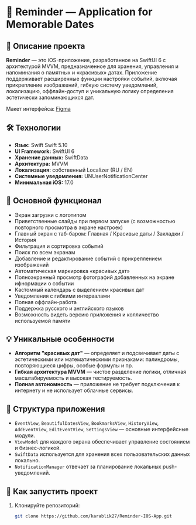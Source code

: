# 📅 Reminder — Application for Memorable Dates

## 📝 Описание проекта

**Reminder** — это iOS-приложение, разработанное на SwiftUI 6 с архитектурой MVVM, предназначенное для хранения, управления и напоминания о памятных и «красивых» датах. Приложение поддерживает расширенные функции настройки событий, включая прикрепление изображений, гибкую систему уведомлений, локализацию, оффлайн-доступ и уникальную логику определения эстетически запоминающихся дат.

Макет интерфейса: [Figma](https://www.figma.com/design/rC1c57kja3W6mNBItys2ep/Reminder?m=auto)

## 🛠️ Технологии

- **Язык:** Swift Swift 5.10
- **UI Framework:** SwiftUI 6
- **Хранение данных:** SwiftData
- **Архитектура:** MVVM
- **Локализация:** собственный Localizer (RU / EN)
- **Системные уведомления:** UNUserNotificationCenter
- **Минимальная iOS:** 17.0

## 📱 Основной функционал
- Экран загрузки с логотипом
- Приветственные слайды при первом запуске (с возможностью повторного просмотра в экране настроек)
- Главный экран с таб-баром: Главная / Красивые даты / Закладки / История
- Фильтрация и сортировка событий
- Поиск по всем экранам
- Добавление и редактирование событий с прикреплением изображений
- Автоматическая маркировка «красивых дат»
- Полноэкранный просмотр фотографий добавленных на экране ифнормации о событии 
- Кастомный календарь с выделением красивых дат
- Уведомления с гибкими интервалами
- Полная оффлайн-работа
- Поддержка русского и английского языков
- Возможность видеть версию приложения и колличество используемой памяти

## 💡 Уникальные особенности

- **Алгоритм "красивых дат"** — определяет и подсвечивает даты с эстетическими или математическими признаками: палиндромы, повторяющиеся цифры, особые формулы и пр.
- **Гибкая архитектура MVVM** — чистое разделение логики, отличная масштабируемость и высокая тестируемость.
- **Полная автономность** — приложение не требует подключения к интернету и не использует облачные сервисы.

## 🧠 Структура приложения

- `EventView`, `BeautifulDatesView`, `BookmarksView`, `HistoryView`, `AddEventView`, `EditEventView`, `SettingsView` — основные интерфейсные модули.
- `ViewModel` для каждого экрана обеспечивает управление состоянием и бизнес-логикой.
- `SwiftData` используется для хранения всех пользовательских данных локально.
- `NotificationManager` отвечает за планирование локальных push-уведомлений.

## 🚀 Как запустить проект

1. Клонируйте репозиторий:
   ```bash
   git clone https://github.com/karablik27/Reminder-IOS-App.git

